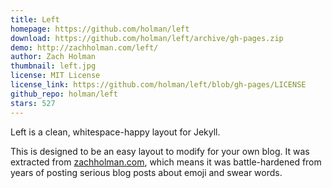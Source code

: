 ```yaml
---
title: Left
homepage: https://github.com/holman/left
download: https://github.com/holman/left/archive/gh-pages.zip
demo: http://zachholman.com/left/
author: Zach Holman
thumbnail: left.jpg
license: MIT License
license_link: https://github.com/holman/left/blob/gh-pages/LICENSE
github_repo: holman/left
stars: 527
---
```


Left is a clean, whitespace-happy layout for Jekyll.

This is designed to be an easy layout to modify for your own blog. It
was extracted from [zachholman.com](http://zachholman.com/), which
means it was battle-hardened from years of posting serious blog posts
about emoji and swear words.
